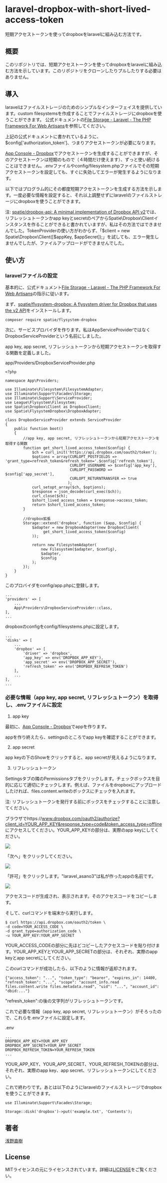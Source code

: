 # laravel-dropbox-with-short-lived-access-token
短期アクセストークンを使ってdropboxをlaravelに組み込む方法です。

## 概要
このリポジトリでは、短期アクセストークンを使ってdropboxをlaravelに組み込む方法を示しています。このリポジトリをクローンしたりプルしたりする必要はありません。

## 導入
laravelはファイルストレージのためのシンプルなインターフェイスを提供しています。custom filesystemsを作成することでファイルストレージにdropboxを使うことができます。 公式ドキュメントの[File Storage - Laravel - The PHP Framework For Web Artisans](https://laravel.com/docs/9.x/filesystem#custom-filesystems)を参照してください。

上記の公式ドキュメントに書かれているように、$config['authorization_token']、つまりアクセストークンが必要になります。

[App Console \- Dropbox](https://www.dropbox.com/developers/apps)でアクセストークンを生成することができますが、そのアクセストークンは短期のもので（４時間だけ使えます）、ずっと使い続けることはできません。.envファイルやconfig/filesystem.phpファイルでその短期アクセストークンを設定しても、すぐに失効してエラーが発生するようになります。

以下ではプログラム的にその都度短期アクセストークンを生成する方法を示します。一度必要な情報を設定すると、それ以上調整せずにlaravelのファイルストレージにdropboxを使うことができます。

注:
[spatie/dropbox\-api: A minimal implementation of Dropbox API v2](https://github.com/spatie/dropbox-api)では、リフレッシュトークンかapp keyとsecretのペアからSpatie\Dropbox\Clientインスタンスを作ることができると書かれていますが、私はその方法ではできませんでした。TokenProviderの使い方がわからず、「$client = new Spatie\Dropbox\Client([$appKey, $appSecret]);」を試しても、エラー発生しませんでしたが、ファイルアップロードができませんでした。

## 使い方

### laravelファイルの設定
基本的に、公式ドキュメント[File Storage - Laravel - The PHP Framework For Web Artisans](https://laravel.com/docs/9.x/filesystem#custom-filesystems)の指示に従います。

まず、[spatie/flysystem\-dropbox: A flysystem driver for Dropbox that uses the v2 API](https://github.com/spatie/flysystem-dropbox)をインストールします。

```
composer require spatie/flysystem-dropbox
```

次に、サービスプロバイダを作ります。私はAppServiceProviderではなくDropboxServiceProviderという名前にしました。

app key, app secret, リフレッシュトークンから短期アクセストークンを取得する関数を定義しました。

app/Providers/DropboxServiceProvider.php
```
<?php

namespace App\Providers;

use Illuminate\Filesystem\FilesystemAdapter;
use Illuminate\Support\Facades\Storage;
use Illuminate\Support\ServiceProvider;
use League\Flysystem\Filesystem;
use Spatie\Dropbox\Client as DropboxClient;
use Spatie\FlysystemDropbox\DropboxAdapter;

class DropboxServiceProvider extends ServiceProvider
{
    public function boot()
    {
        //app key, app secret, リフレッシュトークンから短期アクセストークンを取得する関数
        function get_short_lived_access_token($config) {
            $ch = curl_init('https://api.dropbox.com/oauth2/token');
            $options = array(CURLOPT_POSTFIELDS => 'grant_type=refresh_token&refresh_token='.$config['refresh_token'],
                             CURLOPT_USERNAME => $config['app_key'],
                             CURLOPT_PASSWORD => $config['app_secret'],
                             CURLOPT_RETURNTRANSFER => true
                            );
            curl_setopt_array($ch, $options);
            $response = json_decode(curl_exec($ch));
            curl_close($ch);
            $short_lived_access_token = $response->access_token;
            return $short_lived_access_token;
        }

        //dropbox拡張
        Storage::extend('dropbox', function ($app, $config) {
            $adapter = new DropboxAdapter(new DropboxClient(
                 get_short_lived_access_token($config)
            ));
 
            return new FilesystemAdapter(
                new Filesystem($adapter, $config),
                $adapter,
                $config
            );
        });
    }
}
```

このプロバイダをconfig/app.phpに登録します。
```
...
'providers' => [
    ...
    App\Providers\DropboxServiceProvider::class,
],
...
```

dropboxのconfigをconfig/filesystems.phpに設定します。
```
...
'disks' => [
    ...
    'dropbox' => [
        'driver' => 'dropbox',
        'app_key' => env('DROPBOX_APP_KEY'),
        'app_secret' => env('DROPBOX_APP_SECRET'),
        'refresh_token' => env('DROPBOX_REFRESH_TOKEN')
    ],
    ...
],
...
```

### 必要な情報（app key, app secret, リフレッシュトークン）を取得し、.envファイルに設定

1. app key

最初に、[App Console \- Dropbox](https://www.dropbox.com/developers/apps)でappを作ります。

appを作り終えたら、settingsのところでapp keyを確認することができます。

2. app secret

app keyの下のShowをクリックすると、app secretが見えるようになります。 

3. リフレッシュトークン

Settingsタブの隣のPermissionsタブをクリックします。チェックボックスを目的に応じて適切にチェックします。例えば、ファイルをdropboxにアップロードしたければ、files.content.writeのボックスにチェックを入れます。

注:
リフレッシュトークンを発行する前にボックスをチェックすることに注意してください。

ブラウザでhttps://www.dropbox.com/oauth2/authorize?client_id=YOUR_APP_KEY&response_type=code&token_access_type=offline
にアクセスしてください。YOUR_APP_KEYの部分は、実際のapp keyにしてください。

<img src="./dropbox1_ja.png">

「次へ」をクリックしてください。

<img src="./dropbox2_ja.png">

「許可」をクリックします。"laravel_asano3"は私が作ったappの名前です。

<img src="./dropbox3_ja.png">

アクセスコードが生成され、表示されます。そのアクセスコードをコピーします。

そして、curlコマンドを端末から実行します。

```
$ curl https://api.dropbox.com/oauth2/token \
-d code=YOUR_ACCESS_CODE \
-d grant_type=authorization_code \
-u YOUR_APP_KEY:YOUR_APP_SECRET
```

YOUR_ACCESS_CODEの部分に先ほどコピーしたアクセスコードを貼り付けます。YOUR_APP_KEYとYOUR_APP_SECRETの部分は、それぞれ、実際のapp keyとapp secretにしてください。

このcurlコマンドが成功したら、以下のように情報が返却されます。

```
{"access_token": "...", "token_type": "bearer", "expires_in": 14400, "refresh_token": "...", "scope": "account_info.read files.content.write files.metadata.read", "uid": "...", "account_id": "dbid:..."}
```

"refresh_token":の後の文字列がリフレッシュトークンです。

これで必要な情報（app key, app secret, リフレッシュトークン）がそろったので、これらを.envファイルに設定します。

.env
```
...
DROPBOX_APP_KEY=YOUR_APP_KEY
DROPBOX_APP_SECRET=YOUR_APP_SECRET
DROPBOX_REFRESH_TOKEN=YOUR_REFRESH_TOKEN
...
```

YOUR_APP_KEY、YOUR_APP_SECRET、YOUR_REFRESH_TOKENの部分は、それぞれ、実際のapp key、app secret、リフレッシュトークンにしてください。

これで終わりです。あとは以下のようにlaravelのファイルストレージでdropboxを使うことができます。

```
use Illuminate\Support\Facades\Storage;
 
Storage::disk('dropbox')->put('example.txt', 'Contents');
```

## 著者
[浅野直樹](https://asanonaoki.com/blog/)


## License
MITライセンスの元にライセンスされています。詳細は[LICENSE](/LICENSE)をご覧ください。





